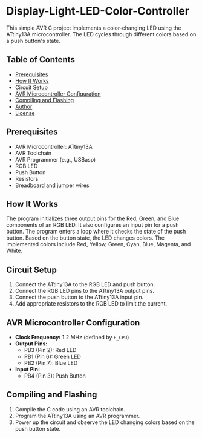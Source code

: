 # Display-Light-LED-Color-Controller

This simple AVR C project implements a color-changing LED using the ATtiny13A microcontroller. The LED cycles through different colors based on a push button's state.

## Table of Contents
- [Prerequisites](#prerequisites)
- [How It Works](#how-it-works)
- [Circuit Setup](#circuit-setup)
- [AVR Microcontroller Configuration](#avr-microcontroller-configuration)
- [Compiling and Flashing](#compiling-and-flashing)
- [Author](#author)
- [License](#license)

## Prerequisites
- AVR Microcontroller: ATtiny13A
- AVR Toolchain
- AVR Programmer (e.g., USBasp)
- RGB LED
- Push Button
- Resistors
- Breadboard and jumper wires

## How It Works
The program initializes three output pins for the Red, Green, and Blue components of an RGB LED. It also configures an input pin for a push button. The program enters a loop where it checks the state of the push button. Based on the button state, the LED changes colors. The implemented colors include Red, Yellow, Green, Cyan, Blue, Magenta, and White.

## Circuit Setup
1. Connect the ATtiny13A to the RGB LED and push button.
2. Connect the RGB LED pins to the ATtiny13A output pins.
3. Connect the push button to the ATtiny13A input pin.
4. Add appropriate resistors to the RGB LED to limit the current.

## AVR Microcontroller Configuration
- **Clock Frequency:** 1.2 MHz (defined by `F_CPU`)
- **Output Pins:**
  - PB3 (Pin 2): Red LED
  - PB1 (Pin 6): Green LED
  - PB2 (Pin 7): Blue LED
- **Input Pin:**
  - PB4 (Pin 3): Push Button

## Compiling and Flashing
1. Compile the C code using an AVR toolchain.
2. Program the ATtiny13A using an AVR programmer.
3. Power up the circuit and observe the LED changing colors based on the push button state.
